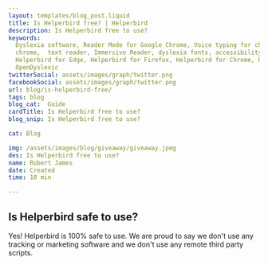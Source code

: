 ```yaml
---
layout: templates/blog_post.liquid
title: Is Helperbird free? | Helperbird
description: Is Helperbird free to use?
keywords:
  Dyslexia software, Reader Mode for Google Chrome, Voice typing for chrome, Text to speech for
  chrome,  text reader, Immersive Reader, dyslexia fonts, accessibility software, dyslexia software,
  Helperbird for Edge, Helperbird for Firefox, Helperbird for Chrome, Opendyslexic for Chrome,
  OpenDyslexic
twitterSocial: assets/images/graph/twitter.png
facebookSocial: assets/images/graph/twitter.png
url: blog/is-helperbird-free/
tags: blog
blog_cat:  Guide
cardTitle: Is Helperbird free to use?
blog_snip: Is Helperbird free to use?

cat: Blog

img: /assets/images/blog/giveaway/giveaway.jpeg
des: Is Helperbird free to use?
name: Robert James
date: Created
time: 10 min

---
```


  

## Is Helperbird safe to use?

  

Yes! Helperbird is 100% safe to use. We are proud to say we don't use any tracking or marketing software and we don't use any remote third party scripts.